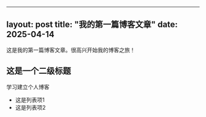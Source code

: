    ---
   layout: post
   title: "我的第一篇博客文章"
   date: 2025-04-14
   ---

   这是我的第一篇博客文章。很高兴开始我的博客之旅！

   ## 这是一个二级标题


   
   学习建立个人博客

   

   - 这是列表项1
   - 这是列表项2
